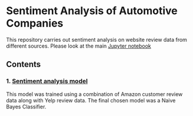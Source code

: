 # Sentiment Analysis of Automotive Companies
 
This repository carries out sentiment analysis on website review data from different sources. Please look at the main [Jupyter notebook](Review_Analysis.ipynb) 


## Contents

### 1. [Sentiment analysis model]()  
This model was trained using a combination of Amazon customer review data along with Yelp review data.
The final chosen model was a Naive Bayes Classifier. 
